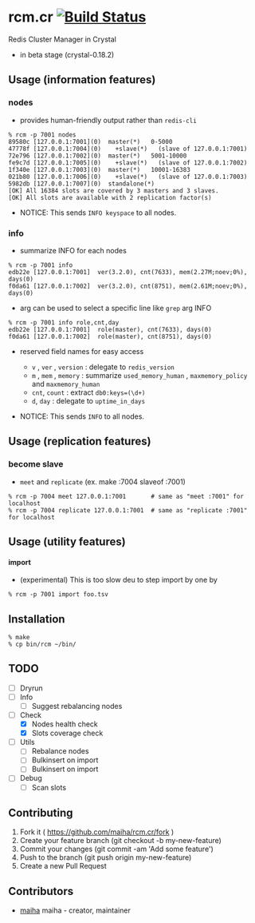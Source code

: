 # rcm.cr [![Build Status](https://travis-ci.org/maiha/rcm.cr.svg?branch=master)](https://travis-ci.org/maiha/rcm.cr)

Redis Cluster Manager in Crystal

- in beta stage (crystal-0.18.2)

## Usage (information features)

### nodes

- provides human-friendly output rather than `redis-cli`

```shell
% rcm -p 7001 nodes
89580c [127.0.0.1:7001](0)  master(*)   0-5000
47778f [127.0.0.1:7004](0)    +slave(*)   (slave of 127.0.0.1:7001)
72e796 [127.0.0.1:7002](0)  master(*)   5001-10000
fe9c7d [127.0.0.1:7005](0)    +slave(*)   (slave of 127.0.0.1:7002)
1f340e [127.0.0.1:7003](0)  master(*)   10001-16383
021b80 [127.0.0.1:7006](0)    +slave(*)   (slave of 127.0.0.1:7003)
5982db [127.0.0.1:7007](0)  standalone(*)
[OK] All 16384 slots are covered by 3 masters and 3 slaves.
[OK] All slots are available with 2 replication factor(s)
```
- NOTICE: This sends `INFO keyspace` to all nodes.

### info

- summarize INFO for each nodes

```shell
% rcm -p 7001 info
edb22e [127.0.0.1:7001]  ver(3.2.0), cnt(7633), mem(2.27M;noev;0%), days(0)
f0da61 [127.0.0.1:7002]  ver(3.2.0), cnt(8751), mem(2.61M;noev;0%), days(0)
```

- arg can be used to select a specific line like `grep` arg INFO

```shell
% rcm -p 7001 info role,cnt,day
edb22e [127.0.0.1:7001]  role(master), cnt(7633), days(0)
f0da61 [127.0.0.1:7002]  role(master), cnt(8751), days(0)
```

- reserved field names for easy access
  - `v` , `ver` , `version` : delegate to `redis_version`
  - `m` , `mem` , `memory` : summarize `used_memory_human` , `maxmemory_policy` and `maxmemory_human`
  - `cnt`, `count` : extract `db0:keys=(\d+)`
  - `d`, `day` : delegate to `uptime_in_days`

- NOTICE: This sends `INFO` to all nodes.

## Usage (replication features)

### become slave

- `meet` and `replicate` (ex. make :7004 slaveof :7001)

```shell
% rcm -p 7004 meet 127.0.0.1:7001       # same as "meet :7001" for localhost
% rcm -p 7004 replicate 127.0.0.1:7001  # same as "replicate :7001" for localhost
```

## Usage (utility features)

#### import

- (experimental) This is too slow deu to step import by one by

```shell
% rcm -p 7001 import foo.tsv
```

## Installation

```shell
% make
% cp bin/rcm ~/bin/
```

## TODO

- [ ] Dryrun
- [ ] Info
  - [ ] Suggest rebalancing nodes
- [ ] Check
  - [x] Nodes health check
  - [x] Slots coverage check
- [ ] Utils
  - [ ] Rebalance nodes
  - [ ] Bulkinsert on import
  - [ ] Bulkinsert on import
- [ ] Debug
  - [ ] Scan slots

## Contributing

1. Fork it ( https://github.com/maiha/rcm.cr/fork )
2. Create your feature branch (git checkout -b my-new-feature)
3. Commit your changes (git commit -am 'Add some feature')
4. Push to the branch (git push origin my-new-feature)
5. Create a new Pull Request

## Contributors

- [maiha](https://github.com/maiha) maiha - creator, maintainer
